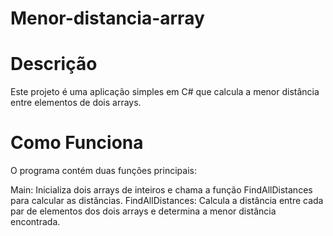 # Menor-distancia-array
# Descrição
Este projeto é uma aplicação simples em C# que calcula a menor distância entre elementos de dois arrays.

# Como Funciona
O programa contém duas funções principais:

Main: Inicializa dois arrays de inteiros e chama a função FindAllDistances para calcular as distâncias.
FindAllDistances: Calcula a distância entre cada par de elementos dos dois arrays e determina a menor distância encontrada.

